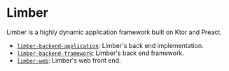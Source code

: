 # Limber

Limber is a highly dynamic application framework built on Ktor and Preact.

* [`limber-backend-application`](/limber-backend-application):
    Limber's back end implementation.
* [`limber-backend-framework`](/limber-backend-framework):
    Limber's back end framework.
* [`limber-web`](/limber-web):
    Limber's web front end.
